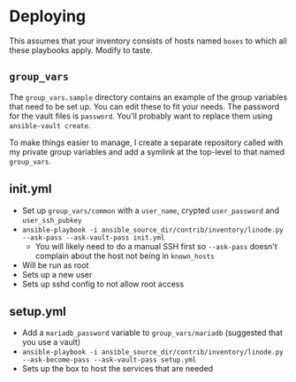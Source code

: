 # Deploying

This assumes that your inventory consists of hosts named `boxes` to which all these playbooks apply. Modify to taste.

## `group_vars`

The `group_vars.sample` directory contains an example of the group variables that need to be set up. You can edit these to fit your needs. The password for the vault files is `password`. You'll probably want to replace them using `ansible-vault create`.

To make things easier to manage, I create a separate repository called with my private group variables and add a symlink at the top-level to that named `group_vars`.

## init.yml

* Set up `group_vars/common` with a `user_name`, crypted `user_password` and `user_ssh_pubkey`
* `ansible-playbook -i ansible_source_dir/contrib/inventory/linode.py --ask-pass --ask-vault-pass init.yml`
  * You will likely need to do a manual SSH first so `--ask-pass` doesn't complain about the host not being in `known_hosts`
* Will be run as root
* Sets up a new user
* Sets up sshd config to not allow root access

## setup.yml

* Add a `mariadb_password` variable to `group_vars/mariadb` (suggested that you use a vault)
* `ansible-playbook -i ansible_source_dir/contrib/inventory/linode.py --ask-become-pass --ask-vault-pass setup.yml`
* Sets up the box to host the services that are needed
